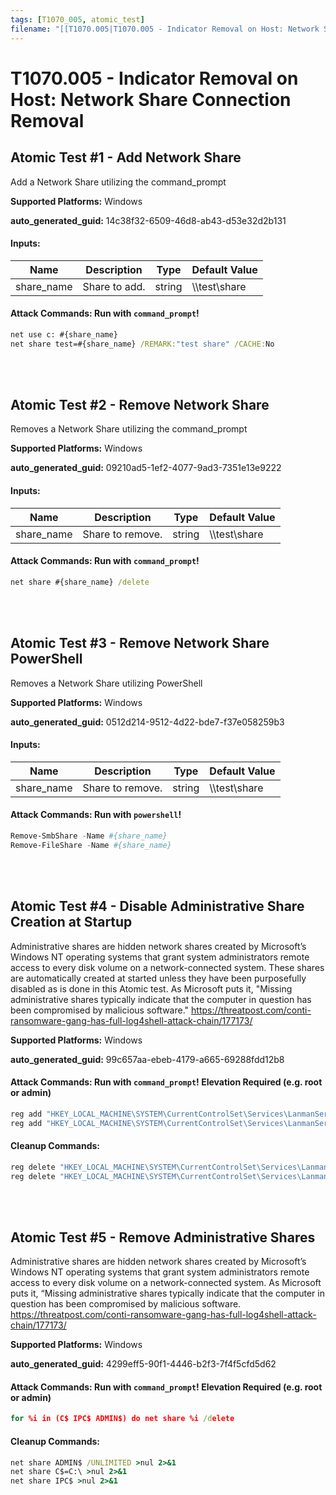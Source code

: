 ```yaml
---
tags: [T1070_005, atomic_test]
filename: "[[T1070.005|T1070.005 - Indicator Removal on Host: Network Share Connection Removal]]"
---
```

# T1070.005 - Indicator Removal on Host: Network Share Connection Removal

## Atomic Test #1 - Add Network Share
Add a Network Share utilizing the command_prompt

**Supported Platforms:** Windows


**auto_generated_guid:** 14c38f32-6509-46d8-ab43-d53e32d2b131





#### Inputs:
| Name | Description | Type | Default Value |
|------|-------------|------|---------------|
| share_name | Share to add. | string | &#92;&#92;test&#92;share|


#### Attack Commands: Run with `command_prompt`! 


```cmd
net use c: #{share_name}
net share test=#{share_name} /REMARK:"test share" /CACHE:No
```






<br/>
<br/>

## Atomic Test #2 - Remove Network Share
Removes a Network Share utilizing the command_prompt

**Supported Platforms:** Windows


**auto_generated_guid:** 09210ad5-1ef2-4077-9ad3-7351e13e9222





#### Inputs:
| Name | Description | Type | Default Value |
|------|-------------|------|---------------|
| share_name | Share to remove. | string | &#92;&#92;test&#92;share|


#### Attack Commands: Run with `command_prompt`! 


```cmd
net share #{share_name} /delete
```






<br/>
<br/>

## Atomic Test #3 - Remove Network Share PowerShell
Removes a Network Share utilizing PowerShell

**Supported Platforms:** Windows


**auto_generated_guid:** 0512d214-9512-4d22-bde7-f37e058259b3





#### Inputs:
| Name | Description | Type | Default Value |
|------|-------------|------|---------------|
| share_name | Share to remove. | string | &#92;&#92;test&#92;share|


#### Attack Commands: Run with `powershell`! 


```powershell
Remove-SmbShare -Name #{share_name}
Remove-FileShare -Name #{share_name}
```






<br/>
<br/>

## Atomic Test #4 - Disable Administrative Share Creation at Startup
Administrative shares are hidden network shares created by Microsoft’s Windows NT operating systems that grant system administrators 
remote access to every disk volume on a network-connected system. These shares are automatically created at started unless they have been
purposefully disabled as is done in this Atomic test. As Microsoft puts it, "Missing administrative shares typically 
indicate that the computer in question has been compromised by malicious software."
https://threatpost.com/conti-ransomware-gang-has-full-log4shell-attack-chain/177173/

**Supported Platforms:** Windows


**auto_generated_guid:** 99c657aa-ebeb-4179-a665-69288fdd12b8






#### Attack Commands: Run with `command_prompt`!  Elevation Required (e.g. root or admin) 


```cmd
reg add "HKEY_LOCAL_MACHINE\SYSTEM\CurrentControlSet\Services\LanmanServer\Parameters" /v AutoShareServer /t REG_DWORD /d 0 /f
reg add "HKEY_LOCAL_MACHINE\SYSTEM\CurrentControlSet\Services\LanmanServer\Parameters" /v AutoShareWks /t REG_DWORD /d 0 /f
```

#### Cleanup Commands:
```cmd
reg delete "HKEY_LOCAL_MACHINE\SYSTEM\CurrentControlSet\Services\LanmanServer\Parameters" /v AutoShareServer /f
reg delete "HKEY_LOCAL_MACHINE\SYSTEM\CurrentControlSet\Services\LanmanServer\Parameters" /v AutoShareWks /f
```





<br/>
<br/>

## Atomic Test #5 - Remove Administrative Shares
Administrative shares are hidden network shares created by Microsoft’s Windows NT operating systems that grant system administrators 
remote access to every disk volume on a network-connected system. As Microsoft puts it, “Missing administrative shares typically 
indicate that the computer in question has been compromised by malicious software.
https://threatpost.com/conti-ransomware-gang-has-full-log4shell-attack-chain/177173/

**Supported Platforms:** Windows


**auto_generated_guid:** 4299eff5-90f1-4446-b2f3-7f4f5cfd5d62






#### Attack Commands: Run with `command_prompt`!  Elevation Required (e.g. root or admin) 


```cmd
for %i in (C$ IPC$ ADMIN$) do net share %i /delete
```

#### Cleanup Commands:
```cmd
net share ADMIN$ /UNLIMITED >nul 2>&1
net share C$=C:\ >nul 2>&1
net share IPC$ >nul 2>&1
```





<br/>
